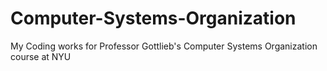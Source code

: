# Computer-Systems-Organization
My Coding works for Professor Gottlieb's Computer Systems Organization course at NYU
